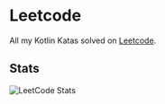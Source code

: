 # Leetcode

All my Kotlin Katas solved on [Leetcode](https://leetcode.com/).

## Stats

![LeetCode Stats](https://leetcard.jacoblin.cool/Jaess105?theme=dark&font=Turret%20Road&ext=heatmap)